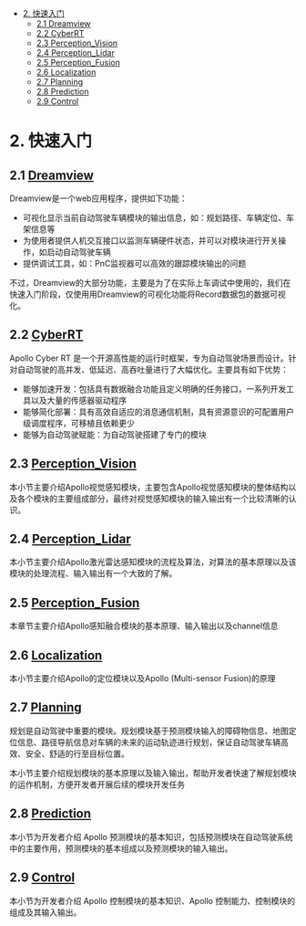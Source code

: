 <!--
 * @Author: Shuai Wang
 * @Github: https://github.com/wsustcid
 * @Version: 1.0.0
 * @Date: 2021-11-19 20:43:31
 * @LastEditTime: 2022-01-11 11:14:55
-->
- [2. 快速入门](#2-快速入门)
  - [2.1 Dreamview](#21-dreamview)
  - [2.2 CyberRT](#22-cyberrt)
  - [2.3 Perception_Vision](#23-perception_vision)
  - [2.4 Perception_Lidar](#24-perception_lidar)
  - [2.5 Perception_Fusion](#25-perception_fusion)
  - [2.6 Localization](#26-localization)
  - [2.7 Planning](#27-planning)
  - [2.8 Prediction](#28-prediction)
  - [2.9 Control](#29-control)

# 2. 快速入门

## 2.1 [Dreamview](./Dreamview/README.md)
Dreamview是一个web应用程序，提供如下功能：
  - 可视化显示当前自动驾驶车辆模块的输出信息，如：规划路径、车辆定位、车架信息等
  - 为使用者提供人机交互接口以监测车辆硬件状态，并可以对模块进行开关操作，如启动自动驾驶车辆
  - 提供调试工具，如：PnC监视器可以高效的跟踪模块输出的问题

不过，Dreamview的大部分功能，主要是为了在实际上车调试中使用的，我们在快速入门阶段，仅使用用Dreamview的可视化功能将Record数据包的数据可视化。

## 2.2 [CyberRT](./CyberRT/README.md)
Apollo Cyber RT 是一个开源高性能的运行时框架，专为自动驾驶场景而设计。针对自动驾驶的高并发、低延迟、高吞吐量进行了大幅优化。主要具有如下优势：
  - 能够加速开发：包括具有数据融合功能且定义明确的任务接口，一系列开发工具以及大量的传感器驱动程序
  - 能够简化部署：具有高效自适应的消息通信机制，具有资源意识的可配置用户级调度程序，可移植且依赖更少
  - 能够为自动驾驶赋能：为自动驾驶搭建了专门的模块

## 2.3 [Perception_Vision](./Perception_Vision/README.md)
本小节主要介绍Apollo视觉感知模块，主要包含Apollo视觉感知模块的整体结构以及各个模块的主要组成部分，最终对视觉感知模块的输入输出有一个比较清晰的认识。

## 2.4 [Perception_Lidar](./Perception_Lidar/README.md)
本小节主要介绍Apollo激光雷达感知模块的流程及算法，对算法的基本原理以及该模块的处理流程、输入输出有一个大致的了解。

## 2.5 [Perception_Fusion](./Perception_Fusion/README.md)
本章节主要介绍Apollo感知融合模块的基本原理、输入输出以及channel信息

## 2.6 [Localization](./Localization/README.md)
本小节主要介绍Apollo的定位模块以及Apollo (Multi-sensor Fusion)的原理

## 2.7 [Planning](./Planning/README.md)
规划是自动驾驶中重要的模块。规划模块基于预测模块输入的障碍物信息、地图定位信息、路径导航信息对车辆的未来的运动轨迹进行规划，保证自动驾驶车辆高效、安全、舒适的行至目标位置。

本小节主要介绍规划模块的基本原理以及输入输出，帮助开发者快速了解规划模块的运作机制，方便开发者开展后续的模块开发任务

## 2.8 [Prediction](./Prediction/README.md)
本小节为开发者介绍 Apollo 预测模块的基本知识，包括预测模块在自动驾驶系统中的主要作用，预测模块的基本组成以及预测模块的输入输出。

## 2.9 [Control](./Control/README.md)
本小节为开发者介绍 Apollo 控制模块的基本知识、Apollo 控制能力、控制模块的组成及其输入输出。